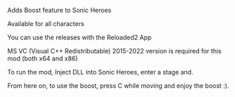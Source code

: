 Adds Boost feature to Sonic Heroes

Available for all characters

You can use the releases with the Reloaded2 App

MS VC (Visual C++ Redistributable) 2015-2022 version is required for this mod (both x64 and x86)

To run the mod, Inject DLL into Sonic Heroes, enter a stage and.

From here on, to use the boost, press C while moving and enjoy the boost :).
